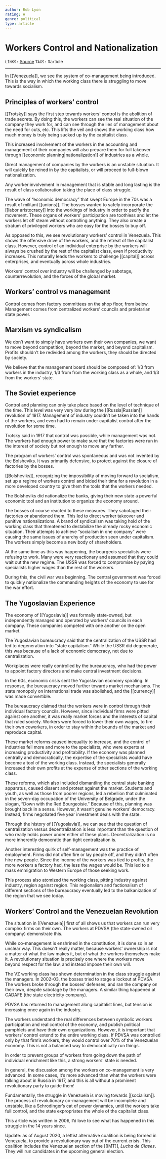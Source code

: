 ```yaml
---
author: Rob Lyon
rating: A
genre: political
type: article
---
```


# Workers Control and Nationalization
`LINKS:`  [Source](https://www.marxist.com/workers-control-nationalization-part1.htm)
`TAGS:` #article 

---
In [[Venezuela]], we see the system of co-management being introduced. This is the way in which the working class there is struggling to move towards socialism. 

## Principles of workers’ control
[[Trotsky]] says the first step towards workers’ control is the abolition of trade secrets. By doing this, the workers can see the real situation of the company they work for, and can see through the lies of management about the need for cuts, etc. This lifts the veil and shows the working class how much money is truly being sucked up by the capitalist class. 

This increased involvement of the workers in the accounting and management of their companies will also prepare them for full takeover through [[economic planning|nationalization]] of industries as a whole. 

Direct management of companies by the workers is an unstable situation. It will quickly be reined in by the capitalists, or will proceed to full-blown nationalization. 

Any worker involvement in management that is stable and long lasting is the result of class collaboration taking the place of class struggle. 

The wave of “economic democracy” that swept Europe in the 70s was a result of militant [[unions]]. The bosses wanted to safely incorporate the [[labor aristocracy]] into the workings of industry in order to pacify the movement. These organs of workers' participation are toothless and let the workers let off steam without controlling anything. They also create a stratum of privileged workers who are easy for the bosses to buy off. 

As opposed to this, we see revolutionary workers’ control in Venezuela. This shows the offensive drive of the workers, and the retreat of the capitalist class. However, control of an individual enterprise by the workers will always be crushed by the rest of the capitalist class, even if productivity increases. 
This naturally leads the workers to challenge [[capital]] across enterprises, and eventually across whole industries. 

Workers’ control over industry will be challenged by sabotage, counterrevolution, and the forces of the global market. 

## Workers’ control vs management
Control comes from factory committees on the shop floor, from below.
Management comes from centralized workers’ councils and proletarian state power. 

## Marxism vs syndicalism
We don’t want to simply have workers own their own companies, we want to move beyond competition, beyond the market, and beyond capitalism. Profits shouldn't be redivided among the workers, they should be directed by society. 

We believe that the management board should be composed of: 1/3 from workers in the industry, 1/3 from from the working class as a whole, and 1/3 from the workers’ state. 

## The Soviet experience
Control and planning can only take place based on the level of technique of the time. This level was very very low during the [[Russia|Russian]] revolution of 1917. Management of industry couldn’t be taken into the hands of the workers, and even had to remain under capitalist control after the revolution for some time. 

Trotsky said in 1917 that control was possible, while management was not. The workers had enough power to make sure that the factories were run in the interest of society but not enough to move any farther.

The program of workers’ control was spontaneous and was not invented by the Bolsheviks. It was primarily defensive, to protect against the closure of factories by the bosses. 

[[Bolsheviks]], recognizing the impossibility of moving forward to socialism, set up a regime of workers control and bided their time for a revolution in a more developed country to give them the tools that the workers needed. 

The Bolsheviks did nationalize the banks, giving their new state a powerful economic tool and an institution to organize the economy around. 

The bosses of course reacted to these measures. They sabotaged their factories or abandoned them. This led to direct worker takeover and punitive nationalizations. A brand of syndicalism was taking hold of the working class that threatened to destabilize the already rocky economic situation. Their attempts to achieve “socialism in one company” were causing the same issues of anarchy of production seen under capitalism. The workers simply become a new body of shareholders. 

At the same time as this was happening, the bourgeois specialists were refusing to work. Many were very reactionary and assumed that they could wait out the new regime. The USSR was forced to compromise by paying specialists higher wages than the rest of the workers. 

During this, the civil war was beginning. The central government was forced to quickly nationalize the commanding heights of the economy to use for the war effort. 

## The Yugoslavian Experience
The economy of [[Yugoslavia]] was formally state-owned, but independently managed and operated by workers’ councils in each company. These companies competed with one another on the open market. 

The Yugoslavian bureaucracy said that the centralization of the USSR had led to degeneration into “state capitalism.” While the USSR did degenerate, this was because of a lack of economic democracy, not due to centralization. 

Workplaces were really controlled by the bureaucracy, who had the power to appoint factory directors and make central investment decisions. 

In the 60s, economic crisis sent the Yugoslavian economy spiraling. In response, the bureaucracy moved further towards market mechanisms. The state monopoly on international trade was abolished, and the [[currency]] was made convertible. 

The bureaucracy claimed that the workers were in control through their individual factory councils. However, since individual firms were pitted against one another, it was really market forces and the interests of capital that ruled society. Workers were forced to lower their own wages, to fire their own coworkers, in order to stay within the bounds of the market and reproduce capital. 

These market reforms caused inequality to increase, and the control of industries fell more and more to the specialists, who were experts at increasing productivity and profitability. If the economy was planned centrally and democratically, the expertise of the specialists would have become a tool of the working class. Instead, the specialists generally increased their own profits at the expense of other sections of the working class. 

These reforms, which also included dismantling the central state banking apparatus, caused dissent and protest against the market. Students and youth, as well as those from poorer regions, led a rebellion that culminated in the seven-day occupation of the University of Belgrade, under the slogan, “Down with the Red Bourgeoisie.” Because of this, planning was brought back in a sense. However, it wasn’t genuine workers’ democracy. Instead, firms negotiated five year investment deals with the state. 

Through the history of [[Yugoslavia]], we can see that the question of centralization versus decentralization is less important than the question of who really holds power under either of these plans. Decentralization is no more inherently democratic than tight centralization is. 

Another interesting quirk of self-management was the practice of employment. Firms did not often fire or lay people off, and they didn't often hire new people. Since the income of the workers was tied to profits, the more workers a factory had, the less the wages would be. This led to a mass emmigration to Western Europe of those seeking work. 

This process also atomized the working class, pitting industry against industry, region against region. This regionalism and factionalism of different sections of the bureaucracy eventually led to the balkanization of the region that we see today. 

## Workers’ Control and the Venezuelan Revolution
The situation in [[Venezuela]] first of all shows us that workers can run very complex firms on their own. The workers at PDVSA (the state-owned oil company) demonstrate this. 

While co-management is enshrined in the constitution, it is done so in an unclear way. This doesn't really matter, because workers’ ownership is not a matter of what the law makes it, but of what the workers themselves make it. A revolutionary situation is precisely one where the workers move beyond respect for the law, and instead impose their own will. 

The VZ working class has shown determination in the class struggle against the managers. In 2002-03, the bosses tried to stage a lockout at PDVSA. The workers broke through the bosses’ defenses, and ran the company on their own, despite sabotage by the managers. A similar thing happened at CADAFE (the state electricity company). 

PDVSA has returned to management along capitalist lines, but tension is increasing once again in the industry. 

The workers understand the real differences between symbolic workers participation and real control of the economy, and publish political pamphlets and have their own organizations. However, it is important that workers’ control extend to the entire working class. If PDVSA was controlled only by that firm’s workers, they would control over 70% of the Venezuelan economy. This is not a balanced way to democratically run things. 

In order to prevent groups of workers from going down the path of individual enrichment like this, a strong workers’ state is needed. 

In general, the discussion among the workers on co-management is very advanced. In some cases, it’s more advanced than what the workers were talking about in Russia in 1917, and this is all without a prominent revolutionary party to guide them!

Fundamentally, the struggle in Venezuela is moving towards [[socialism]]. The process of revolutionary co-management will be incomplete and unstable, like a Schrodinger’s cat of power dynamics, until the workers take full control, and the state expropriates the whole of the capitalist class. 

This article was written in 2006, I’d love to see what has happened in this struggle in the 14 years since. 

Update: as of August 2020, a leftist alternative coalition is being formed in Venezuela, to provide a revolutionary way out of the current crisis. This coalition includes the Venezuelan section of the [[IMT]], *Lucha de Clases*. They will run candidates in the upcoming general election. 